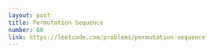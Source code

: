 ```yaml
---
layout: post
title: Permutation Sequence
number: 60
link: https://leetcode.com/problems/permutation-sequence
---
```

